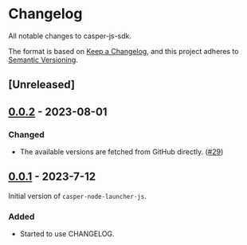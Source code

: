# Changelog

All notable changes to casper-js-sdk.

The format is based on [Keep a Changelog](https://keepachangelog.com/en/1.0.0/), and this project adheres to [Semantic Versioning](https://semver.org/spec/v2.0.0.html).

<!--
  Please follow below structures.
  ## [1.1.1] - 2023-03-05
  ### Added
  ### Fixed
  ### Changed
  ### Removed
 -->

## [Unreleased]

## [0.0.2] - 2023-08-01

### Changed

- The available versions are fetched from GitHub directly. ([#29](https://github.com/casper-network/casper-node-launcher-js/pull/29))

## [0.0.1] - 2023-7-12

Initial version of `casper-node-launcher-js`.

### Added

- Started to use CHANGELOG.

[0.0.2]: https://github.com/casper-network/casper-node-launcher-js/compare/0.0.2...main
[0.0.1]: https://github.com/casper-network/casper-node-launcher-js/compare/0.0.1...0.0.2
